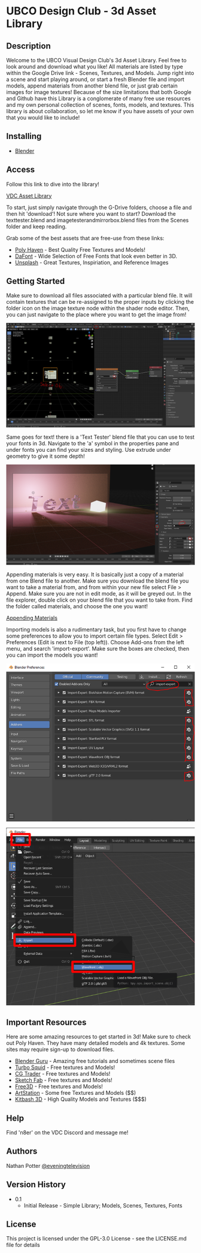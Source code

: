 
# UBCO Design Club - 3d Asset Library



## Description

Welcome to the UBCO Visual Design Club's 3d Asset Library. Feel free to look around and download what you like! All materials are listed by type within the Google Drive link - Scenes, Textures, and Models. Jump right into a scene and start playing around, or start a fresh Blender file and import models, append materials from another blend file, or just grab certain images for image textures! Because of the size limitations that both Google and Github have this Library is a conglomerate of many free use resources and my own personal collection of scenes, fonts, models, and textures. This library is about collaboration, so let me know
if you have assets of your own that you would like to include!

## Installing

* [Blender](https://www.blender.org/download/)

## Access

Follow this link to dive into the library!

[VDC Asset Library](https://drive.google.com/drive/folders/1CVm3VxPlxeokrd2tcaQtigDPNhVr45e-?usp=sharing)

To start, just simply navigate through the G-Drive folders, choose a file and then hit 'download'! Not sure where you want to start?
Download the texttester.blend and imagetesterandmirrorbox.blend files from the Scenes folder and keep reading.

Grab some of the best assets that are free-use from these links:

* [Poly Haven](https://polyhaven.com/) - Best Quality Free Textures and Models!
* [DaFont](https://www.dafont.com/) - Wide Selection of Free Fonts that look even better in 3D.
* [Unsplash](https://unsplash.com/) - Great Textures, Inspiriation, and Reference Images

## Getting Started

Make sure to download all files associated with a particular blend file. It will contain textures that can be 
re-assigned to the proper inputs by clicking the folder icon on the image texture node within the shader node editor. 
Then, you can just navigate to the place where you want to get the image from!

![nav](./images/nav.PNG)

Same goes for text! there is a 'Text Tester' blend file that you can use to test your fonts in 3d. Navigate to the 'a'
symbol in the properties pane and under fonts you can find your sizes and styling. Use extrude under geometry to give it some depth!

![text](./images/text.PNG)

Appending materials is very easy. It is basically just a copy of a material from one Blend file to another. Make sure you download the blend file you want to take a material from, and from within your new file select File > Append. Make sure you are not in edit mode, as it will be greyed out. In the file explorer, double click on your blend file that you want to take from. Find the folder called materials, and choose the one you want!

[Appending Materials](https://www.youtube.com/watch?v=6Ffnoyg6oc8)

Importing models is also a rudimentary task, but you first have to change some preferences to allow you to import certain file types. Select Edit > Preferences (Edit is next to File (top left)). Choose Add-ons from the left menu, and search 'import-export'. Make sure the boxes are checked, then you can import the models you want!

![import2](./images/import2.PNG)

![import](./images/import.png)

## Important Resources

Here are some amazing resources to get started in 3d! Make sure to check out Poly Haven. They have many detailed
models and 4k textures. Some sites may require sign-up to download files.

* [Blender Guru](https://www.youtube.com/channel/UCOKHwx1VCdgnxwbjyb9Iu1g) - Amazing free tutorials and sometimes scene files
* [Turbo Squid](https://turbosquid.com/) - Free textures and Models!
* [CG Trader](https://cgtrader.com/) - Free textures and Models!
* [Sketch Fab](https://sketchfab.com/) - Free textures and Models!
* [Free3D](https://free3d.com/) - Free textures and Models!
* [ArtStation](https://www.artstation.com/marketplace/game-dev/resources/3d-models) - Some free Textures and Models ($$)
* [Kitbash 3D](https://kitbash3d.com/) - High Quality Models and Textures ($$$)

## Help

Find 'n8er' on the VDC Discord and message me!

## Authors

Nathan Potter
[@eveningtelevision](https://instagram.com/eveningtelevision)

## Version History

* 0.1
    * Initial Release - Simple Library; Models, Scenes, Textures, Fonts

## License

This project is licensed under the GPL-3.0 License - see the LICENSE.md file for details

